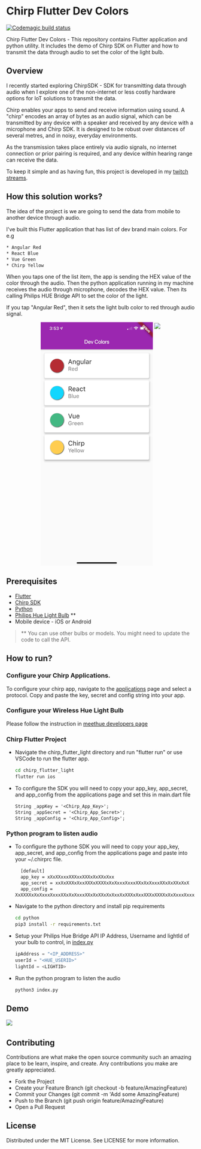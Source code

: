 # Chirp Flutter Dev Colors

[![Codemagic build status](https://api.codemagic.io/apps/5d082d7737a095485a9c5183/5d082d7737a095485a9c5182/status_badge.svg)](https://codemagic.io/apps/5d082d7737a095485a9c5183/5d082d7737a095485a9c5182/latest_build)

Chirp Flutter Dev Colors - This repository contains Flutter application and python utility. It includes the demo of Chirp SDK on Flutter and how to transmit the data through audio to set the color of the light bulb.

## Overview

I recently started exploring ChirpSDK - SDK for transmitting data through audio when I explore one of the non-internet or less costly hardware options for IoT solutions to transmit the data. 

Chirp enables your apps to send and receive information using sound. A "chirp" encodes an array of bytes as an audio signal, which can be transmitted by any device with a speaker and received by any device with a microphone and Chirp SDK. It is designed to be robust over distances of several metres, and in noisy, everyday environments.

As the transmission takes place entirely via audio signals, no internet connection or prior pairing is required, and any device within hearing range can receive the data.

To keep it simple and as having fun, this project is developed in my [twitch streams](https://twitch/tv/ksivamuthu).

## How this solution works?

The idea of the project is we are going to send the data from mobile to another device through audio.

I've built this Flutter application that has list of dev brand main colors. For e.g

    * Angular Red
    * React Blue
    * Vue Green
    * Chirp Yellow

When you taps one of the list item, the app is sending the HEX value of the color through the audio. Then the python application running in my machine receives the audio through microphone, decodes the HEX value. Then its calling Philips HUE Bridge API to set the color of the light.

If you tap "Angular Red", then it sets the light bulb color to red through audio signal.

<p float="left" align="center">
    <img style="vertical-align:top" src="docs/screenshot.jpg" width="300"><img>
    <img style="vertical-align:middle" src="https://img.youtube.com/vi/XvyMYcOwpY8/maxresdefault.jpg" width="500"><img>
</p>

## Prerequisites

* [Flutter](https://flutter.dev/docs)
* [Chirp SDK](https://developers.chirp.io)
* [Python](https://www.python.org/downloads/)
* [Philips Hue Light Bulb](https://www2.meethue.com/en-us) **
* Mobile device - iOS or Android

> ** You can use other bulbs or models. You might need to update the code to call the API.

## How to run?

### Configure your Chirp Applications.

To configure your chirp app, navigate to the [applications](https://developers.chirp.io/applications) page and select a protocol. Copy and paste the key, secret and config string into your app.

### Configure your Wireless Hue Light Bulb

Please follow the instruction in [meethue developers page](https://developers.meethue.com/develop/get-started-2/)

### Chirp Flutter Project

* Navigate the chirp_flutter_light directory and run "flutter run" or use VSCode to run the flutter app.  
    ```bash
    cd chirp_flutter_light
    flutter run ios
    ```
* To configure the SDK you will need to copy your app_key, app_secret, and app_config from the applications page and set this in main.dart file
    ```
    String _appKey = '<Chirp_App_Key>';
    String _appSecret = '<Chirp_App_Secret>';
    String _appConfig = '<Chirp_App_Config>';
    ```

### Python program to listen audio

* To configure the pythone SDK you will need to copy your app_key, app_secret, and app_config from the applications page and paste into your ~/.chirprc file.

  ```
    [default]
    app_key = xXxXXxxxXXXxxXXXxXxXXxXxx
    app_secret = xxXxXXXxXxxXXXxXXXXxXxXxxxXxxxXXxXxXxxxXXxXxXXxXxX
    app_config = XxXXXXxXxXxxxXxxxXXxXxXxxxXXxXxXXxXxXxxXxXXXxXxxXXXxXXXXxXxXxxxXxxxXXxXxXxxxXXxXxXXxXxX
  ```

* Navigate to the python directory and install pip requirements
    ```bash
    cd python
    pip3 install -r requirements.txt
    ```

* Setup your Philips Hue Bridge API IP Address, Username and lightId of your bulb to control, in [index.py](python/index.py#L21)
    ```python
    ipAddress = "<IP_ADDRESS>"
    userId = "<HUE_USERID>"
    lightId = <LIGHTID>
    ```

* Run the python program to listen the audio
    ```bash
    python3 index.py
    ```

## Demo

[![](https://img.youtube.com/vi/XvyMYcOwpY8/maxresdefault.jpg)](https://youtu.be/XvyMYcOwpY8)

## Contributing

Contributions are what make the open source community such an amazing place to be learn, inspire, and create. Any contributions you make are greatly appreciated.

* Fork the Project
* Create your Feature Branch (git checkout -b feature/AmazingFeature)
* Commit your Changes (git commit -m 'Add some AmazingFeature)
* Push to the Branch (git push origin feature/AmazingFeature)
* Open a Pull Request
  
## License

Distributed under the MIT License. See LICENSE for more information.
